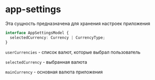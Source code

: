 # app-settings

Эта сущность предназначена для хранения настроек приложения

```typescript
interface AppSettingsModel {
  selectedCurrency: Currency | CurrencyType;
}
```

`userCurrencies` - список валют, которые выбрал пользователь

`selectedCurrency` - выбранная валюта

`mainCurrency` - основная валюта приложения
